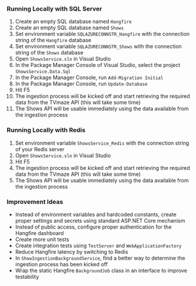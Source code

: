 ### Running Locally with SQL Server
1. Create an empty SQL database named `Hangfire`
2. Create an empty SQL database named `Shows`
3. Set environment variable `SQLAZURECONNSTR_Hangfire` with the connection string of the `Hangfire` database 
4. Set environment variable `SQLAZURECONNSTR_Shows` with the connection string of the `Shows` database 
5. Open `ShowsService.sln` in Visual Studio
6. In the Package Manager Console of Visual Studio, select the project `ShowsService.Data.Sql`
7. In the Package Manager Console, run `Add-Migration Initial`
8. In the Package Manager Console, run `Update-Database`
9. Hit F5
10. The ingestion process will be kicked off and start retrieving the required data from the TVmaze API (this will take some time)
11. The Shows API will be usable immediately using the data available from the ingestion process

### Running Locally with Redis
1. Set environment variable `ShowsService_Redis` with the connection string of your Redis server
2. Open `ShowsService.sln` in Visual Studio
3. Hit F5
4. The ingestion process will be kicked off and start retrieving the required data from the TVmaze API (this will take some time)
5. The Shows API will be usable immediately using the data available from the ingestion process

### Improvement Ideas
* Instead of environment variables and hardcoded constants, create proper settings and secrets using standard ASP.NET Core mechanism  
* Instead of public access, configure proper authentication for the Hangfire dashboard  
* Create more unit tests  
* Create integration tests using `TestServer` and `WebApplicationFactory`  
* Reduce Hangfire latency by switching to Redis  
* In `ShowIngestionBackgroundService`, find a better way to determine the ingestion process has been kicked off  
* Wrap the static Hangfire `BackgroundJob` class in an interface to improve testability 